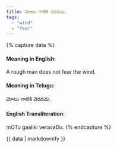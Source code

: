 ```yaml
---
title: మోటు గాలికి వెరవడు.
tags:
  - "wind"
  - "fear"
---
```


{% capture data %}
#### Meaning in English:
A rough man does not fear the wind.

#### Meaning in Telugu:
మోటు గాలికి వెరవడు.

#### English Transliteration:
mOTu gaaliki veravaDu.
{% endcapture %}

<div class="notice">{{ data | markdownify }}</div>

